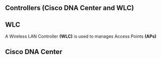 ## Controllers (Cisco DNA Center and WLC)

## WLC

A Wireless LAN Controller **(WLC)** is used to manages Access Points **(APs)**

## Cisco DNA Center
